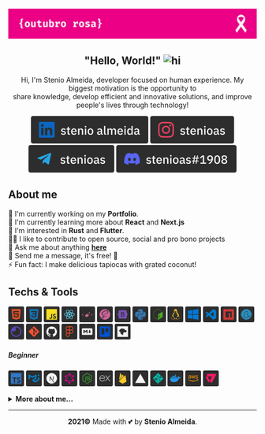 <p align="center"><img src="https://raw.githubusercontent.com/stenioas/stenioas/main/etc/assets/social-cover-compact.png" alt="Cover" /></p>

<h2 align="center"><strong>"Hello, World!"</strong> <img src="https://user-images.githubusercontent.com/1303154/88677602-1635ba80-d120-11ea-84d8-d263ba5fc3c0.gif" width="24px" alt="hi"></h1>

<p align="center">Hi, I'm Stenio Almeida, developer focused on human experience. My biggest motivation is the opportunity to<br/>share knowledge, develop efficient and innovative solutions, and improve people's lives through technology!</p>

<div align="center">

<a href="https://www.linkedin.com/in/stenioas/"><img src="./etc/assets/linkedinwithlabel.svg" alt="Linkedin username" /></a>
<a href="https://www.instagram.com/stenioas/"><img src="./etc/assets/instagramwithlabel.svg" alt="Instagram username" /></a>
<a href="https://t.me/stenioas/"><img src="./etc/assets/telegramwithlabel.svg" alt="Telegram username" /></a>
<a href="/"><img src="./etc/assets/discordwithlabel.svg" alt="Discord username" /></a>

</div>

<h2><strong>About me</strong></h2>

💼 I'm currently working on my **Portfolio**.<br>
🌱 I'm currently learning more about **React** and **Next.js**<br/>
🧐 I'm interested in **Rust** and **Flutter**.<br/>
🤝🏼 I like to contribute to open source, social and pro bono projects<br/>
💬 Ask me about anything [**here**](https://t.me/stenioas/)<br/>
💌 Send me a message, it's free! 🤗<br/>
⚡ Fun fact: I make delicious tapiocas with grated coconut!

<h2><strong>Techs & Tools</strong></h2>

<img src="./etc/assets/html5.svg" title="HTML5" width="32" height="32" alt="Html5" /> <img src="./etc/assets/css3.svg" title="CSS3" width="32" height="32" alt="CSS3" /> <img src="./etc/assets/javascript.svg" title="JavaScript" width="32" height="32" alt="Javascript" /> <img src="./etc/assets/react.svg" title="React" width="32" height="32" alt="React" /> <img src="./etc/assets/styled-components.svg" title="Styled Components" width="32" height="32" alt="Styled Components" /> <img src="./etc/assets/scss.svg" title="SCSS" width="32" height="32" alt="SCSS" /> <img src="./etc/assets/bootstrap.svg" title="Bootstrap" width="32" height="32" alt="Bootstrap" /> <img src="./etc/assets/python.svg" title="Python" width="32" height="32" alt="Python" /> <img src="./etc/assets/bashscript.svg" title="Bash Script" width="32" height="32" alt="Bash Script" /> <img src="./etc/assets/linux.svg" title="Linux" width="32" height="32" alt="Linux" /> <img src="./etc/assets/windows.svg" title="Windows" width="32" height="32" alt="Windows" /> <img src="./etc/assets/vscode.svg" title="Visual Studio Code" width="32" height="32" alt="Visual Studio Code" /> <img src="./etc/assets/npm.svg" title="NPM" width="32" height="32" alt="NPM" /> <img src="./etc/assets/yarn.svg" title="Yarn" width="32" height="32" alt="Yarn" /> <img src="./etc/assets/insomnia.svg" title="Insomnia" width="32" height="32" alt="Insomnia" /> <img src="./etc/assets/git.svg" title="Git" width="32" height="32" alt="Git" /> <img src="./etc/assets/github.svg" title="Github" width="32" height="32" alt="Github" /> <img src="./etc/assets/figma.svg" title="Figma" width="32" height="32" alt="Figma" /> <img src="./etc/assets/markdown.svg" title="Markdown" width="32" height="32" alt="Markdown" /> <img src="./etc/assets/trello.svg" title="Trello" width="32" height="32" alt="Trello" /> <img src="./etc/assets/mdnwebdocs.svg" title="MDN Web Docs" width="32" height="32" alt="MDN Web Docs" />

<h5><strong>Beginner</strong></h5>

<img src="./etc/assets/typescript.svg" title="TypeScript" width="32" height="32" alt="Typescript" /> <img src="./etc/assets/material-ui.svg" title="Material UI" width="32" height="32" alt="Material UI" /> <img src="./etc/assets/next.svg" title="Next" width="32" height="32" alt="Next" /> <img src="./etc/assets/graphql.svg" title="GraphQL" width="32" height="32" alt="GraphQL" /> <img src="./etc/assets/node.svg" title="Node" width="32" height="32" alt="Node" /> <img src="./etc/assets/express.svg" title="Express" width="32" height="32" alt="Express" /> <img src="./etc/assets/firebase.svg" title="Firebase" width="32" height="32" alt="Firebase" /> <img src="./etc/assets/vercel.svg" title="Vercel" width="32" height="32" alt="Vercel" /> <img src="./etc/assets/netlify.svg" title="Netlify" width="32" height="32" alt="Netlify" /> <img src="./etc/assets/docker.svg" title="Docker" width="32" height="32" alt="Docker" /> <img src="./etc/assets/aws.svg" title="Amazon Web Services" width="32" height="32" alt="Amazon Web Services" /> <img src="./etc/assets/vtex.svg" title="VTEX" width="32" height="32" alt="VTEX" />

<details>
<summary><strong>More about me...</strong></summary>
<br/>

<img src="https://img.shields.io/github/followers/stenioas.svg?style=social&label=Followers&maxAge=2592000" alt="Github followers" /><br />

<div>
<img src="https://github-readme-stats.vercel.app/api?username=stenioas&count_private=true&show_icons=true&theme=react" alt="Github Stats" height="180em"/> <img src="https://github-readme-stats.vercel.app/api/top-langs/?username=stenioas&layout=compact&theme=react&langs_count=8" alt="Top langs" height="180em"/>
</div>

</details>

---

<p align="center"><strong>2021&copy;</strong> Made with 💕 by <strong>Stenio Almeida</strong>.</p>
